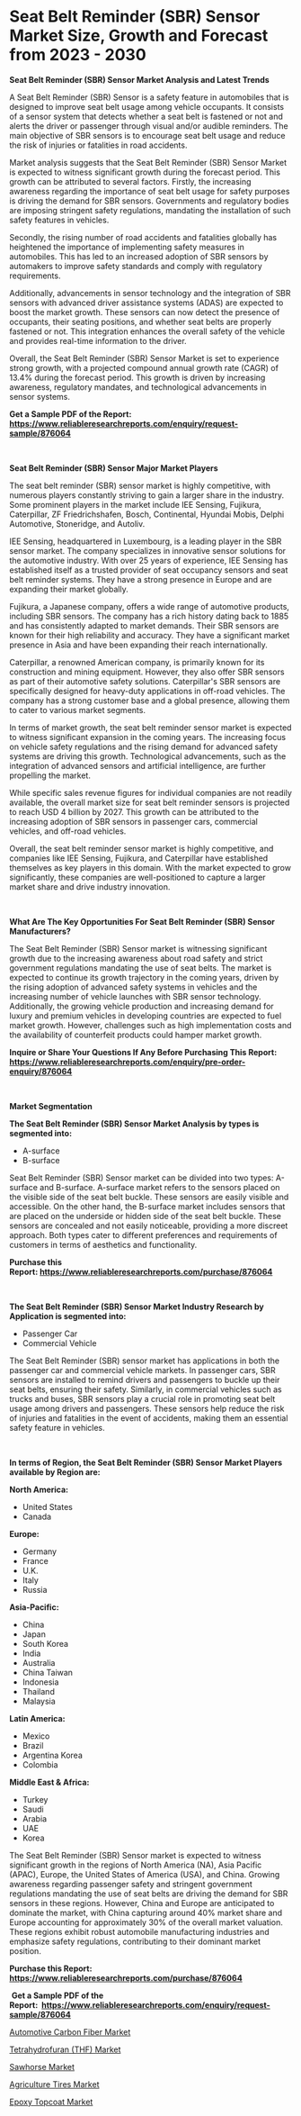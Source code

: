 <p><h1>Seat Belt Reminder (SBR) Sensor Market Size, Growth and Forecast from 2023 - 2030</h1></p><p><strong>Seat Belt Reminder (SBR) Sensor Market Analysis and Latest Trends</strong></p>
<p><p>A Seat Belt Reminder (SBR) Sensor is a safety feature in automobiles that is designed to improve seat belt usage among vehicle occupants. It consists of a sensor system that detects whether a seat belt is fastened or not and alerts the driver or passenger through visual and/or audible reminders. The main objective of SBR sensors is to encourage seat belt usage and reduce the risk of injuries or fatalities in road accidents.</p><p>Market analysis suggests that the Seat Belt Reminder (SBR) Sensor Market is expected to witness significant growth during the forecast period. This growth can be attributed to several factors. Firstly, the increasing awareness regarding the importance of seat belt usage for safety purposes is driving the demand for SBR sensors. Governments and regulatory bodies are imposing stringent safety regulations, mandating the installation of such safety features in vehicles.</p><p>Secondly, the rising number of road accidents and fatalities globally has heightened the importance of implementing safety measures in automobiles. This has led to an increased adoption of SBR sensors by automakers to improve safety standards and comply with regulatory requirements.</p><p>Additionally, advancements in sensor technology and the integration of SBR sensors with advanced driver assistance systems (ADAS) are expected to boost the market growth. These sensors can now detect the presence of occupants, their seating positions, and whether seat belts are properly fastened or not. This integration enhances the overall safety of the vehicle and provides real-time information to the driver.</p><p>Overall, the Seat Belt Reminder (SBR) Sensor Market is set to experience strong growth, with a projected compound annual growth rate (CAGR) of 13.4% during the forecast period. This growth is driven by increasing awareness, regulatory mandates, and technological advancements in sensor systems.</p></p>
<p><strong>Get a Sample PDF of the Report:&nbsp; <a href="https://www.reliableresearchreports.com/enquiry/request-sample/876064">https://www.reliableresearchreports.com/enquiry/request-sample/876064</a></strong></p>
<p>&nbsp;</p>
<p><strong>Seat Belt Reminder (SBR) Sensor Major Market Players</strong></p>
<p><p>The seat belt reminder (SBR) sensor market is highly competitive, with numerous players constantly striving to gain a larger share in the industry. Some prominent players in the market include IEE Sensing, Fujikura, Caterpillar, ZF Friedrichshafen, Bosch, Continental, Hyundai Mobis, Delphi Automotive, Stoneridge, and Autoliv.</p><p>IEE Sensing, headquartered in Luxembourg, is a leading player in the SBR sensor market. The company specializes in innovative sensor solutions for the automotive industry. With over 25 years of experience, IEE Sensing has established itself as a trusted provider of seat occupancy sensors and seat belt reminder systems. They have a strong presence in Europe and are expanding their market globally.</p><p>Fujikura, a Japanese company, offers a wide range of automotive products, including SBR sensors. The company has a rich history dating back to 1885 and has consistently adapted to market demands. Their SBR sensors are known for their high reliability and accuracy. They have a significant market presence in Asia and have been expanding their reach internationally.</p><p>Caterpillar, a renowned American company, is primarily known for its construction and mining equipment. However, they also offer SBR sensors as part of their automotive safety solutions. Caterpillar's SBR sensors are specifically designed for heavy-duty applications in off-road vehicles. The company has a strong customer base and a global presence, allowing them to cater to various market segments.</p><p>In terms of market growth, the seat belt reminder sensor market is expected to witness significant expansion in the coming years. The increasing focus on vehicle safety regulations and the rising demand for advanced safety systems are driving this growth. Technological advancements, such as the integration of advanced sensors and artificial intelligence, are further propelling the market.</p><p>While specific sales revenue figures for individual companies are not readily available, the overall market size for seat belt reminder sensors is projected to reach USD 4 billion by 2027. This growth can be attributed to the increasing adoption of SBR sensors in passenger cars, commercial vehicles, and off-road vehicles.</p><p>Overall, the seat belt reminder sensor market is highly competitive, and companies like IEE Sensing, Fujikura, and Caterpillar have established themselves as key players in this domain. With the market expected to grow significantly, these companies are well-positioned to capture a larger market share and drive industry innovation.</p></p>
<p>&nbsp;</p>
<p><strong>What Are The Key Opportunities For Seat Belt Reminder (SBR) Sensor Manufacturers?</strong></p>
<p><p>The Seat Belt Reminder (SBR) Sensor market is witnessing significant growth due to the increasing awareness about road safety and strict government regulations mandating the use of seat belts. The market is expected to continue its growth trajectory in the coming years, driven by the rising adoption of advanced safety systems in vehicles and the increasing number of vehicle launches with SBR sensor technology. Additionally, the growing vehicle production and increasing demand for luxury and premium vehicles in developing countries are expected to fuel market growth. However, challenges such as high implementation costs and the availability of counterfeit products could hamper market growth.</p></p>
<p><strong>Inquire or Share Your Questions If Any Before Purchasing This Report: <a href="https://www.reliableresearchreports.com/enquiry/pre-order-enquiry/876064">https://www.reliableresearchreports.com/enquiry/pre-order-enquiry/876064</a></strong></p>
<p>&nbsp;</p>
<p><strong>Market Segmentation</strong></p>
<p><strong>The Seat Belt Reminder (SBR) Sensor Market Analysis by types is segmented into:</strong></p>
<p><ul><li>A-surface</li><li>B-surface</li></ul></p>
<p><p>Seat Belt Reminder (SBR) Sensor market can be divided into two types: A-surface and B-surface. A-surface market refers to the sensors placed on the visible side of the seat belt buckle. These sensors are easily visible and accessible. On the other hand, the B-surface market includes sensors that are placed on the underside or hidden side of the seat belt buckle. These sensors are concealed and not easily noticeable, providing a more discreet approach. Both types cater to different preferences and requirements of customers in terms of aesthetics and functionality.</p></p>
<p><strong>Purchase this Report:&nbsp;<a href="https://www.reliableresearchreports.com/purchase/876064">https://www.reliableresearchreports.com/purchase/876064</a></strong></p>
<p>&nbsp;</p>
<p><strong>The Seat Belt Reminder (SBR) Sensor Market Industry Research by Application is segmented into:</strong></p>
<p><ul><li>Passenger Car</li><li>Commercial Vehicle</li></ul></p>
<p><p>The Seat Belt Reminder (SBR) sensor market has applications in both the passenger car and commercial vehicle markets. In passenger cars, SBR sensors are installed to remind drivers and passengers to buckle up their seat belts, ensuring their safety. Similarly, in commercial vehicles such as trucks and buses, SBR sensors play a crucial role in promoting seat belt usage among drivers and passengers. These sensors help reduce the risk of injuries and fatalities in the event of accidents, making them an essential safety feature in vehicles.</p></p>
<p>&nbsp;</p>
<p><strong>In terms of Region, the Seat Belt Reminder (SBR) Sensor Market Players available by Region are:</strong></p>
<p>
    <p> <strong> North America: </strong>
        <ul>
            <li>United States</li>
            <li>Canada</li>
        </ul>
        </p> 
    <p> <strong> Europe: </strong>
        <ul>
            <li>Germany</li>
            <li>France</li>
            <li>U.K.</li>
            <li>Italy</li>
            <li>Russia</li>
        </ul>
        </p> 
    <p> <strong> Asia-Pacific: </strong>
        <ul>
            <li>China</li>
            <li>Japan</li>
            <li>South Korea</li>
            <li>India</li>
            <li>Australia</li>
            <li>China Taiwan</li>
            <li>Indonesia</li>
            <li>Thailand</li>
            <li>Malaysia</li>
        </ul>
        </p> 
    <p> <strong> Latin America: </strong>
        <ul>
            <li>Mexico</li>
            <li>Brazil</li>
            <li>Argentina Korea</li>
            <li>Colombia</li>
        </ul>
        </p> 
    <p> <strong> Middle East & Africa: </strong>
        <ul>
            <li>Turkey</li>
            <li>Saudi</li>
            <li>Arabia</li>
            <li>UAE</li>
            <li>Korea</li>
        </ul>
    </p>
    </p>
<p><p>The Seat Belt Reminder (SBR) Sensor market is expected to witness significant growth in the regions of North America (NA), Asia Pacific (APAC), Europe, the United States of America (USA), and China. Growing awareness regarding passenger safety and stringent government regulations mandating the use of seat belts are driving the demand for SBR sensors in these regions. However, China and Europe are anticipated to dominate the market, with China capturing around 40% market share and Europe accounting for approximately 30% of the overall market valuation. These regions exhibit robust automobile manufacturing industries and emphasize safety regulations, contributing to their dominant market position.</p></p>
<p><strong>Purchase this Report: <a href="https://www.reliableresearchreports.com/purchase/876064">https://www.reliableresearchreports.com/purchase/876064</a></strong></p>
<p>&nbsp;<strong>Get a Sample PDF of the Report:&nbsp;&nbsp;<a href="https://www.reliableresearchreports.com/enquiry/request-sample/876064">https://www.reliableresearchreports.com/enquiry/request-sample/876064</a></strong></p>
<p><strong></strong></p>
<p><p><a href="https://www.linkedin.com/pulse/automotive-carbon-fiber-market-size-2023-2030-global-p8vcc/">Automotive Carbon Fiber Market</a></p><p><a href="https://issuu.com/reportprime-2/docs/tetrahydrofuran-thf-market-size-2030.pptx?fr=xKAE9_zU1NQ">Tetrahydrofuran (THF) Market</a></p><p><a href="https://github.com/GroverBarry/Market-Research-Report-List-1/blob/main/sawhorse-market.md">Sawhorse Market</a></p><p><a href="https://medium.com/@daishawolff/agriculture-tires-market-size-growth-forecast-2023-2030-53d3be4059d8">Agriculture Tires Market</a></p><p><a href="https://www.linkedin.com/pulse/epoxy-topcoat-market-share-amp-new-trends-analysis-report-5z5ic/">Epoxy Topcoat Market</a></p></p>